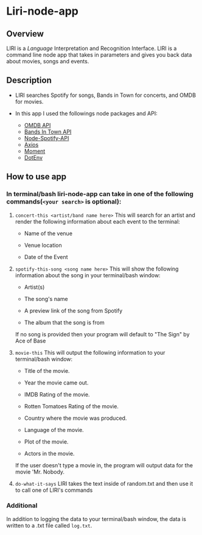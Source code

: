 # Liri-node-app

## Overview

LIRI is a _Language_ Interpretation and Recognition Interface. LIRI is a command line node app that takes in parameters and gives you back data about movies, songs and events.

## Description

- LIRI searches Spotify for songs, Bands in Town for concerts, and OMDB for movies.

- In this app I used the followings node packages and API:
  - [OMDB API](http://www.omdbapi.com)
  - [Bands In Town API](http://www.artists.bandsintown.com/bandsintown-api)
  - [Node-Spotify-API](https://www.npmjs.com/package/node-spotify-api)
  - [Axios](https://www.npmjs.com/package/axios)
  - [Moment](https://www.npmjs.com/package/moment)
  - [DotEnv](https://www.npmjs.com/package/dotenv)

## How to use app

### In terminal/bash liri-node-app can take in one of the following commands(`<your search>` is optional):

1.  `concert-this <artist/band name here>` This will search for an artist and render the following information about each event to the terminal:

    - Name of the venue

    - Venue location

    - Date of the Event

2.  `spotify-this-song <song name here>` This will show the following information about the song in your terminal/bash window:

    - Artist(s)

    - The song's name

    - A preview link of the song from Spotify

    - The album that the song is from

    If no song is provided then your program will default to "The Sign" by Ace of Base

3.  `movie-this` This will output the following information to your terminal/bash window:

    - Title of the movie.

    - Year the movie came out.

    - IMDB Rating of the movie.

    - Rotten Tomatoes Rating of the movie.

    - Country where the movie was produced.

    - Language of the movie.

    - Plot of the movie.

    - Actors in the movie.

    If the user doesn't type a movie in, the program will output data for the movie 'Mr. Nobody.

4.  `do-what-it-says` LIRI takes the text inside of random.txt and then use it to call one of LIRI's commands

### Additional

In addition to logging the data to your terminal/bash window, the data is written to a .txt file called `log.txt`.
